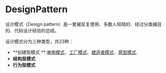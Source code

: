 # DesignPattern

设计模式（Design pattern）是一套被反复使用、多数人知晓的、经过分类编目的、代码设计经验的总结。

设计模式分为三种类型，共23种：

- **创建型模式
  **:[单例模式](../src/main/java/com/botech/designpattern/singleton/单例模式.md)、[工厂模式]()、[建造者模式]()、[原型模式]().
- **结构型模式**
- **行为型模式**